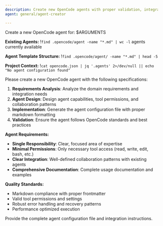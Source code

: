 ```yaml
---
description: Create new OpenCode agents with proper validation, integration, and best practices
agent: general/agent-creator

---
```


Create a new OpenCode agent for: $ARGUMENTS

**Existing Agents:**
!`find .opencode/agent -name "*.md" | wc -l` agents currently available

**Agent Template Structure:**
!`find .opencode/agent/ -name "*.md" | head -5`

**Project Context:**
!`cat opencode.json | jq '.agents' 2>/dev/null || echo "No agent configuration found"`

Please create a new OpenCode agent with the following specifications:

1. **Requirements Analysis**: Analyze the domain requirements and integration needs
2. **Agent Design**: Design agent capabilities, tool permissions, and collaboration patterns
3. **Implementation**: Generate the agent configuration file with proper markdown formatting
4. **Validation**: Ensure the agent follows OpenCode standards and best practices

**Agent Requirements:**

- **Single Responsibility**: Clear, focused area of expertise
- **Minimal Permissions**: Only necessary tool access (read, write, edit, bash, etc.)
- **Clear Integration**: Well-defined collaboration patterns with existing agents
- **Comprehensive Documentation**: Complete usage documentation and examples

**Quality Standards:**

- Markdown compliance with proper frontmatter
- Valid tool permissions and settings
- Robust error handling and recovery patterns
- Performance optimized execution

Provide the complete agent configuration file and integration instructions.

